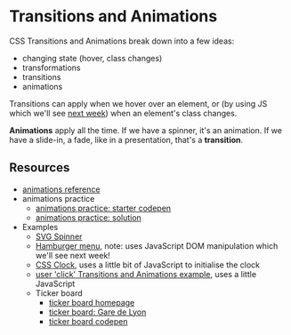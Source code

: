 # Transitions and Animations

CSS Transitions and Animations break down into a few ideas:

- changing state (hover, class changes)
- transformations
- transitions
- animations

Transitions can apply when we hover over an element, or (by using JS which we'll see [next week](../../../w2/d1/)) when an element's class changes.

**Animations** apply all the time. If we have a spinner, it's an animation. If we have a slide-in, a fade, like in a presentation, that's a **transition**.

## Resources

- [animations reference](https://codepen.io/rjkerrison/pen/VwjRyJY)
- animations practice
  - [animations practice: starter codepen](https://codepen.io/rjkerrison/pen/dyXrmNZ)
  - [animations practice: solution](https://codepen.io/rjkerrison/pen/ExbpqPb)
- Examples
  - [SVG Spinner](https://codepen.io/rjkerrison/pen/pobYKyK)
  - [Hamburger menu](https://codepen.io/rjkerrison/pen/RwRoQxZ?editors=0010), note: uses JavaScript DOM manipulation which we'll see next week!
  - [CSS Clock](https://codepen.io/rjkerrison/pen/BaRdJqV), uses a little bit of JavaScript to initialise the clock
  - [user 'click' Transitions and Animations example](https://codepen.io/rjkerrison/pen/QWNMejp), uses a little JavaScript
  - Ticker board
    - [ticker board homepage](https://rjkerrison.co.uk/ticker-board/)
    - [ticker board: Gare de Lyon](https://rjkerrison.co.uk/ticker-board/demo/sncf.html)
    - [ticker board codepen](https://codepen.io/rjkerrison/pen/zYBgYEQ)

